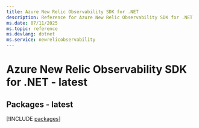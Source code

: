 ```yaml
---
title: Azure New Relic Observability SDK for .NET
description: Reference for Azure New Relic Observability SDK for .NET
ms.date: 07/11/2025
ms.topic: reference
ms.devlang: dotnet
ms.service: newrelicobservability
---
```

# Azure New Relic Observability SDK for .NET - latest
## Packages - latest
[!INCLUDE [packages](new-relic-observability-index.md)]